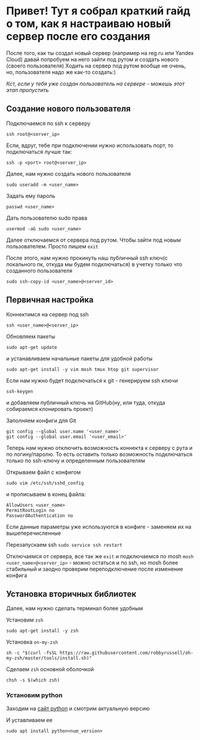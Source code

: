 # Привет! Тут я собрал краткий гайд о том, как я настраиваю новый сервер после его создания

После того, как ты создал новый сервер (например на reg.ru или Yandex Cloud) давай попробуем на него зайти под рутом и создать нового (своего пользователя)
Ходить на сервер под рутом вообще не очень, но, пользователя надо же как-то создать:)

*Кст, если у тебя уже создан пользователь на сервере - можешь этот этап пропустить*

## Создание нового пользователя
Подключаемся по ssh к серверу

```
ssh root@<server_ip>
```

Если, вдруг, тебе при подключении нужно использовать порт, то подключаться лучше так:
```
ssh -p <port> root@<server_ip>
```

Далее, нам нужно создать нового пользователя 
```
sudo useradd -m <user_name>
```

Задать ему пароль 
```
passwd <user_name>
```

Дать пользователю sudo права 
```
usermod -aG sudo <user_name>
```


Далее отключаемся от сервера под рутом. Чтобы зайти под новым пользователем. Просто пишем ```exit```

После этого, нам нужно прокинуть наш публичный ssh ключ(с локального пк, откуда мы будем подключаться) в учетку только что созданного пользователя
```
sudo ssh-copy-id <user_name>@<server_id>
```


## Первичная настройка

Коннектимся на сервер под ssh 
```
ssh <user_name>@<server_ip>
```


Обновляем пакеты 
```
sudo apt-get update
```
и устанавливаем начальные пакеты для удобной работы 
```
sudo apt-get install -y vim mosh tmux htop git supervisor
```

Если нам нужно будет подключаться к git - генерируем ssh ключи 
```
ssh-keygen
``` 
и добавляем публичный ключь на GitHub(ну, или туда, откуда собираемся клонировать проект)

Заполняем конфиги для Git 
```
git config --global user.name '<user_name>'
git config --global user.email '<user_email>'
```


Теперь нам нужно отключить возможность коннекта к серверу с рута и по логину/паролю. То есть оставить только возможность подключаться только по ssh-ключу и определенным пользователям

Открываем файл с конфигом
```
sudo vim /etc/ssh/sshd_config
```
 и прописываем в конец файла:
```
AllowUsers <user_name>
PermitRootLogin no
PasswordAuthentication no
```
Если данные параметры уже используются в конфиге - заменяем их на вышеперечисленные

Перезапускаем ssh ```sudo service ssh restart```

Отключаемся от сервера, все так же ```exit``` и подключаемся по mosh ```mosh <user_name>@<server_ip>``` - можно остаться и по ssh, но mosh более стабильный и заодно проверим переподключение после изменение конфига


## Установка вторичных библиотек
Далее, нам нужно сделать терминал более удобным

Установим ```zsh```
```
sudo apt-get install -y zsh
```

Установка ```on-my-zsh```
```
sh -c "$(curl -fsSL https://raw.githubusercontent.com/robbyrussell/oh-my-zsh/master/tools/install.sh)"
```

Сделаем ```zsh``` основной оболочкой
```
chsh -s $(which zsh)
```

### Установим python

Заходим на [сайт python](https://www.python.org/downloads/) и смотрим актуальную версию

И уставливаем ее
```
sudo apt install python<num_version>
```
 




